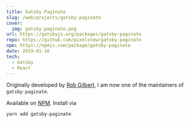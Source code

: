 ```yaml
---
title: Gatsby Paginate
slug: /web/projects/gatsby-paginate
cover:
  img: gatsby-paginate.png
url: https://gatsbyjs.org/packages/gatsby-paginate
repo: https://github.com/pixelstew/gatsby-paginate
npm: https://npmjs.com/package/gatsby-paginate
date: 2019-01-16
tech:
  - Gatsby
  - React
---
```


Originally developed by [Rob Gilbert](https://pixelstew.co.uk), I am now one of the maintainers of `gatsby-paginate`.

Available on [NPM](https://www.npmjs.com/package/gatsby-paginate). Install via

```sh
yarn add gatsby-paginate
```
